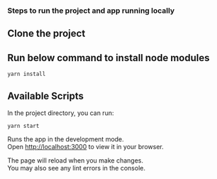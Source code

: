 ### Steps to run the project and app running locally

## Clone the project

## Run below command to install node modules 

`yarn install`

## Available Scripts

In the project directory, you can run:

`yarn start`

Runs the app in the development mode.\
Open [http://localhost:3000](http://localhost:3000) to view it in your browser.

The page will reload when you make changes.\
You may also see any lint errors in the console.

